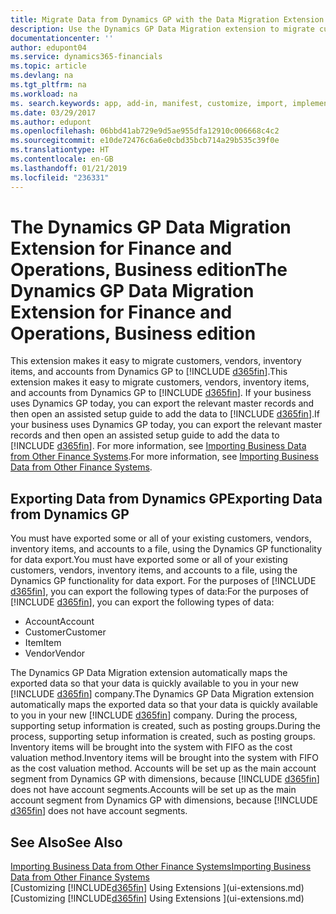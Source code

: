```yaml
---
title: Migrate Data from Dynamics GP with the Data Migration Extension | Microsoft Docs
description: Use the Dynamics GP Data Migration extension to migrate customers, vendors, inventory items, and accounts from Dynamics GP to Business Central.
documentationcenter: ''
author: edupont04
ms.service: dynamics365-financials
ms.topic: article
ms.devlang: na
ms.tgt_pltfrm: na
ms.workload: na
ms. search.keywords: app, add-in, manifest, customize, import, implement
ms.date: 03/29/2017
ms.author: edupont
ms.openlocfilehash: 06bbd41ab729e9d5ae955dfa12910c006668c4c2
ms.sourcegitcommit: e10de72476c6a6e0cbd35bcb714a29b535c39f0e
ms.translationtype: HT
ms.contentlocale: en-GB
ms.lasthandoff: 01/21/2019
ms.locfileid: "236331"
---
```

# <a name="the-dynamics-gp-data-migration-extension-for-finance-and-operations-business-edition"></a><span data-ttu-id="5617a-103">The Dynamics GP Data Migration Extension for Finance and Operations, Business edition</span><span class="sxs-lookup"><span data-stu-id="5617a-103">The Dynamics GP Data Migration Extension for Finance and Operations, Business edition</span></span>
<span data-ttu-id="5617a-104">This extension makes it easy to migrate customers, vendors, inventory items, and accounts from Dynamics GP to [!INCLUDE [d365fin](includes/d365fin_md.md)].</span><span class="sxs-lookup"><span data-stu-id="5617a-104">This extension makes it easy to migrate customers, vendors, inventory items, and accounts from Dynamics GP to [!INCLUDE [d365fin](includes/d365fin_md.md)].</span></span> <span data-ttu-id="5617a-105">If your business uses Dynamics GP today, you can export the relevant master records and then open an assisted setup guide to add the data to [!INCLUDE [d365fin](includes/d365fin_md.md)].</span><span class="sxs-lookup"><span data-stu-id="5617a-105">If your business uses Dynamics GP today, you can export the relevant master records and then open an assisted setup guide to add the data to [!INCLUDE [d365fin](includes/d365fin_md.md)].</span></span> <span data-ttu-id="5617a-106">For more information, see [Importing Business Data from Other Finance Systems](across-import-data-configuration-packages.md).</span><span class="sxs-lookup"><span data-stu-id="5617a-106">For more information, see [Importing Business Data from Other Finance Systems](across-import-data-configuration-packages.md).</span></span>

## <a name="exporting-data-from-dynamics-gp"></a><span data-ttu-id="5617a-107">Exporting Data from Dynamics GP</span><span class="sxs-lookup"><span data-stu-id="5617a-107">Exporting Data from Dynamics GP</span></span>
<span data-ttu-id="5617a-108">You must have exported some or all of your existing customers, vendors, inventory items, and accounts to a file, using the Dynamics GP functionality for data export.</span><span class="sxs-lookup"><span data-stu-id="5617a-108">You must have exported some or all of your existing customers, vendors, inventory items, and accounts to a file, using the Dynamics GP functionality for data export.</span></span> <span data-ttu-id="5617a-109">For the purposes of [!INCLUDE [d365fin](includes/d365fin_md.md)], you can export the following types of data:</span><span class="sxs-lookup"><span data-stu-id="5617a-109">For the purposes of [!INCLUDE [d365fin](includes/d365fin_md.md)], you can export the following types of data:</span></span>

* <span data-ttu-id="5617a-110">Account</span><span class="sxs-lookup"><span data-stu-id="5617a-110">Account</span></span>  
* <span data-ttu-id="5617a-111">Customer</span><span class="sxs-lookup"><span data-stu-id="5617a-111">Customer</span></span>  
* <span data-ttu-id="5617a-112">Item</span><span class="sxs-lookup"><span data-stu-id="5617a-112">Item</span></span>  
* <span data-ttu-id="5617a-113">Vendor</span><span class="sxs-lookup"><span data-stu-id="5617a-113">Vendor</span></span>  

<span data-ttu-id="5617a-114">The Dynamics GP Data Migration extension automatically maps the exported data so that your data is quickly available to you in your new [!INCLUDE [d365fin](includes/d365fin_md.md)] company.</span><span class="sxs-lookup"><span data-stu-id="5617a-114">The Dynamics GP Data Migration extension automatically maps the exported data so that your data is quickly available to you in your new [!INCLUDE [d365fin](includes/d365fin_md.md)] company.</span></span> <span data-ttu-id="5617a-115">During the process, supporting setup information is created, such as posting groups.</span><span class="sxs-lookup"><span data-stu-id="5617a-115">During the process, supporting setup information is created, such as posting groups.</span></span> <span data-ttu-id="5617a-116">Inventory items will be brought into the system with FIFO as the cost valuation method.</span><span class="sxs-lookup"><span data-stu-id="5617a-116">Inventory items will be brought into the system with FIFO as the cost valuation method.</span></span> <span data-ttu-id="5617a-117">Accounts will be set up as the main account segment from Dynamics GP with dimensions, because [!INCLUDE [d365fin](includes/d365fin_long_md.md)] does not have account segments.</span><span class="sxs-lookup"><span data-stu-id="5617a-117">Accounts will be set up as the main account segment from Dynamics GP with dimensions, because [!INCLUDE [d365fin](includes/d365fin_long_md.md)] does not have account segments.</span></span>

## <a name="see-also"></a><span data-ttu-id="5617a-118">See Also</span><span class="sxs-lookup"><span data-stu-id="5617a-118">See Also</span></span>
[<span data-ttu-id="5617a-119">Importing Business Data from Other Finance Systems</span><span class="sxs-lookup"><span data-stu-id="5617a-119">Importing Business Data from Other Finance Systems</span></span>](across-import-data-configuration-packages.md)  
<span data-ttu-id="5617a-120">[Customizing [!INCLUDE[d365fin](includes/d365fin_md.md)] Using Extensions ](ui-extensions.md)</span><span class="sxs-lookup"><span data-stu-id="5617a-120">[Customizing [!INCLUDE[d365fin](includes/d365fin_md.md)] Using Extensions ](ui-extensions.md)</span></span>  
